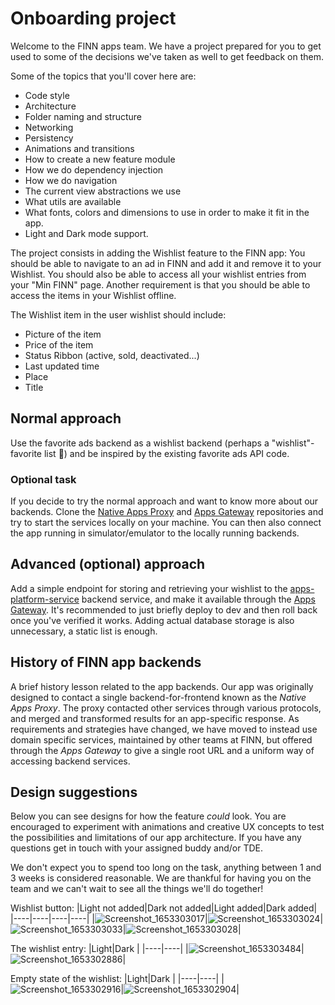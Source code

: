# Onboarding project

Welcome to the FINN apps team. We have a project prepared for you to get used to some of the decisions we've taken as well to get feedback on them.

Some of the topics that you'll cover here are:
- Code style
- Architecture
- Folder naming and structure
- Networking
- Persistency
- Animations and transitions
- How to create a new feature module
- How we do dependency injection
- How we do navigation
- The current view abstractions we use
- What utils are available
- What fonts, colors and dimensions to use in order to make it fit in the app.
- Light and Dark mode support.

The project consists in adding the Wishlist feature to the FINN app: You should be able to navigate to an ad in FINN and add it and remove it to your Wishlist. You should also be able to access all your wishlist entries from your "Min FINN" page.
Another requirement is that you should be able to access the items in your Wishlist offline.

The Wishlist item in the user wishlist should include:
- Picture of the item
- Price of the item
- Status Ribbon (active, sold, deactivated...)
- Last updated time
- Place
- Title

## Normal approach
Use the favorite ads backend as a wishlist backend (perhaps a "wishlist"-favorite list 🤷) and be inspired by the existing favorite ads API code.

### Optional task
If you decide to try the normal approach and want to know more about our backends. Clone the [Native Apps Proxy](https://github.schibsted.io/finn/finn_native_app_proxy) and [Apps Gateway](https://github.schibsted.io/finn/apps-gw-poc) repositories and try to start the services locally on your machine. You can then also connect the app running in simulator/emulator to the locally running backends.

## Advanced (optional) approach
Add a simple endpoint for storing and retrieving your wishlist to the [apps-platform-service](https://github.schibsted.io/finn/apps-platform-service) backend service, and make it available through the [Apps Gateway](https://github.schibsted.io/finn/apps-gw-poc). It's recommended to just briefly deploy to dev and then roll back once you've verified it works. Adding actual database storage is also unnecessary, a static list is enough.

## History of FINN app backends
A brief history lesson related to the app backends. Our app was originally designed to contact a single backend-for-frontend known as the *Native Apps Proxy*. The proxy contacted other services through various protocols, and merged and transformed results for an app-specific response.
As requirements and strategies have changed, we have moved to instead use domain specific services, maintained by other teams at FINN, but offered through the *Apps Gateway* to give a single root URL and a uniform way of accessing backend services.

## Design suggestions
Below you can see designs for how the feature _could_ look.
You are encouraged to experiment with animations and creative UX concepts to test the possibilities and limitations of our app architecture.
If you have any questions get in touch with your assigned buddy and/or TDE.

We don't expect you to spend too long on the task, anything between 1 and 3 weeks is considered reasonable.
We are thankful for having you on the team and we can't wait to see all the things we'll do together!

Wishlist button:
|Light not added|Dark not added|Light added|Dark added|
|----|----|----|----|
|![Screenshot_1653303017](https://user-images.githubusercontent.com/15628235/169805675-507a86ac-f249-4e09-8c1a-eb92d147ebcf.png)|![Screenshot_1653303024](https://user-images.githubusercontent.com/15628235/169805701-f4a1bcd2-c82f-443c-9c43-4ac22f0f4b17.png)|![Screenshot_1653303033](https://user-images.githubusercontent.com/15628235/169806063-6bcec6de-fe7b-47b9-9b5e-6afa21bae303.png)|![Screenshot_1653303028](https://user-images.githubusercontent.com/15628235/169806044-bb209877-f8c3-47e0-879b-d6b47378f4e3.png)|

The wishlist entry:
|Light|Dark |
|----|----|
|![Screenshot_1653303484](https://user-images.githubusercontent.com/15628235/169804978-3150815a-611f-4069-b133-01d13d0b4e47.png)|![Screenshot_1653302886](https://user-images.githubusercontent.com/15628235/169805078-bb9d54eb-836d-4a7d-a4e4-40563998ba1b.png)|

Empty state of the wishlist:
|Light|Dark |
|----|----|
|![Screenshot_1653302916](https://user-images.githubusercontent.com/15628235/169805460-9cd0d192-fcd5-40a6-aab9-133fa167ad18.png)|![Screenshot_1653302904](https://user-images.githubusercontent.com/15628235/169805537-50592ecf-d9a6-464e-ab83-d40b66125119.png)|
